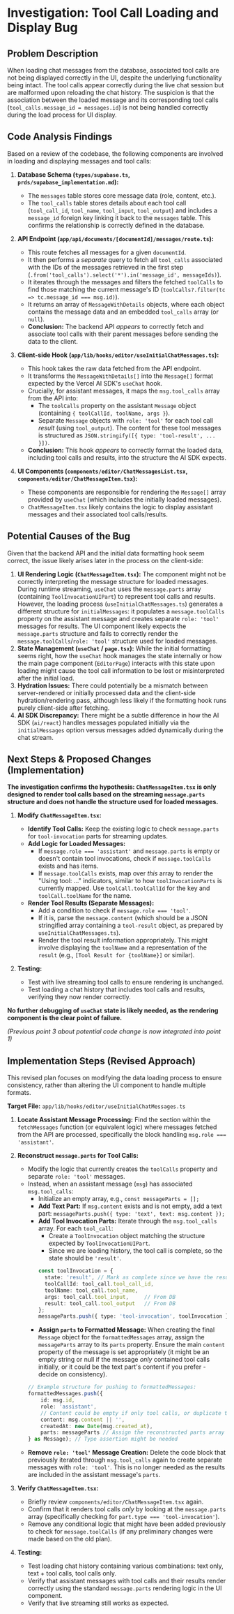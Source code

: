 # Investigation: Tool Call Loading and Display Bug


## Problem Description

When loading chat messages from the database, associated tool calls are not being displayed correctly in the UI, despite the underlying functionality being intact. The tool calls appear correctly during the live chat session but are malformed upon reloading the chat history. The suspicion is that the association between the loaded message and its corresponding tool calls (`tool_calls.message_id = messages.id`) is not being handled correctly during the load process for UI display.

## Code Analysis Findings

Based on a review of the codebase, the following components are involved in loading and displaying messages and tool calls:

1.  **Database Schema (`types/supabase.ts`, `prds/supabase_implementation.md`):**
    *   The `messages` table stores core message data (role, content, etc.).
    *   The `tool_calls` table stores details about each tool call (`tool_call_id`, `tool_name`, `tool_input`, `tool_output`) and includes a `message_id` foreign key linking it back to the `messages` table. This confirms the relationship is correctly defined in the database.

2.  **API Endpoint (`app/api/documents/[documentId]/messages/route.ts`):**
    *   This route fetches all messages for a given `documentId`.
    *   It then performs a *separate* query to fetch all `tool_calls` associated with the IDs of the messages retrieved in the first step (`.from('tool_calls').select('*').in('message_id', messageIds)`).
    *   It iterates through the messages and filters the fetched `toolCalls` to find those matching the current message's ID (`toolCalls?.filter(tc => tc.message_id === msg.id)`).
    *   It returns an array of `MessageWithDetails` objects, where each object contains the message data and an embedded `tool_calls` array (or `null`).
    *   **Conclusion:** The backend API *appears* to correctly fetch and associate tool calls with their parent messages before sending the data to the client.

3.  **Client-side Hook (`app/lib/hooks/editor/useInitialChatMessages.ts`):**
    *   This hook takes the raw data fetched from the API endpoint.
    *   It transforms the `MessageWithDetails[]` into the `Message[]` format expected by the Vercel AI SDK's `useChat` hook.
    *   Crucially, for assistant messages, it maps the `msg.tool_calls` array from the API into:
        *   The `toolCalls` property on the assistant `Message` object (containing `{ toolCallId, toolName, args }`).
        *   Separate `Message` objects with `role: 'tool'` for each tool call *result* (using `tool_output`). The content for these tool messages is structured as `JSON.stringify([{ type: 'tool-result', ... }])`.
    *   **Conclusion:** This hook *appears* to correctly format the loaded data, including tool calls and results, into the structure the AI SDK expects.

4.  **UI Components (`components/editor/ChatMessagesList.tsx`, `components/editor/ChatMessageItem.tsx`):**
    *   These components are responsible for rendering the `Message[]` array provided by `useChat` (which includes the initially loaded messages).
    *   `ChatMessageItem.tsx` likely contains the logic to display assistant messages and their associated tool calls/results.

## Potential Causes of the Bug

Given that the backend API and the initial data formatting hook seem correct, the issue likely arises later in the process on the client-side:

1.  **UI Rendering Logic (`ChatMessageItem.tsx`):** The component might not be correctly interpreting the message structure for loaded messages. During runtime streaming, `useChat` uses the `message.parts` array (containing `ToolInvocationUIPart`) to represent tool calls and results. However, the loading process (`useInitialChatMessages.ts`) generates a different structure for `initialMessages`: it populates a `message.toolCalls` property on the assistant message and creates separate `role: 'tool'` messages for results. The UI component likely expects the `message.parts` structure and fails to correctly render the `message.toolCalls`/`role: 'tool'` structure used for loaded messages.
2.  **State Management (`useChat` / `page.tsx`):** While the initial formatting seems right, how the `useChat` hook manages the state internally or how the main page component (`EditorPage`) interacts with this state upon loading might cause the tool call information to be lost or misinterpreted after the initial load.
3.  **Hydration Issues:** There could potentially be a mismatch between server-rendered or initially processed data and the client-side hydration/rendering pass, although less likely if the formatting hook runs purely client-side after fetching.
4.  **AI SDK Discrepancy:** There might be a subtle difference in how the AI SDK (`ai/react`) handles messages populated initially via the `initialMessages` option versus messages added dynamically during the chat stream.

## Next Steps & Proposed Changes (Implementation)

**The investigation confirms the hypothesis: `ChatMessageItem.tsx` is only designed to render tool calls based on the streaming `message.parts` structure and does not handle the structure used for loaded messages.**

1.  **Modify `ChatMessageItem.tsx`:**
    *   **Identify Tool Calls:** Keep the existing logic to check `message.parts` for `tool-invocation` parts for streaming updates.
    *   **Add Logic for Loaded Messages:**
        *   If `message.role === 'assistant'` and `message.parts` is empty or doesn't contain tool invocations, check if `message.toolCalls` exists and has items.
        *   If `message.toolCalls` exists, map over *this* array to render the "Using tool: ..." indicators, similar to how `toolInvocationParts` is currently mapped. Use `toolCall.toolCallId` for the key and `toolCall.toolName` for the name.
    *   **Render Tool Results (Separate Messages):**
        *   Add a condition to check if `message.role === 'tool'`.
        *   If it is, parse the `message.content` (which should be a JSON stringified array containing a `tool-result` object, as prepared by `useInitialChatMessages.ts`).
        *   Render the tool result information appropriately. This might involve displaying the `toolName` and a representation of the `result` (e.g., `[Tool Result for {toolName}]` or similar).

2.  **Testing:**
    *   Test with live streaming tool calls to ensure rendering is unchanged.
    *   Test loading a chat history that includes tool calls and results, verifying they now render correctly.

**No further debugging of `useChat` state is likely needed, as the rendering component is the clear point of failure.**

*(Previous point 3 about potential code change is now integrated into point 1)*

## Implementation Steps (Revised Approach)

This revised plan focuses on modifying the data loading process to ensure consistency, rather than altering the UI component to handle multiple formats.

**Target File:** `app/lib/hooks/editor/useInitialChatMessages.ts`

1.  **Locate Assistant Message Processing:** Find the section within the `fetchMessages` function (or equivalent logic) where messages fetched from the API are processed, specifically the block handling `msg.role === 'assistant'`.

2.  **Reconstruct `message.parts` for Tool Calls:**
    *   Modify the logic that currently creates the `toolCalls` property and separate `role: 'tool'` messages.
    *   Instead, when an assistant message (`msg`) has associated `msg.tool_calls`:
        *   Initialize an empty array, e.g., `const messageParts = [];`
        *   **Add Text Part:** If `msg.content` exists and is not empty, add a text part: `messageParts.push({ type: 'text', text: msg.content });`
        *   **Add Tool Invocation Parts:** Iterate through the `msg.tool_calls` array. For each `tool_call`:
            *   Create a `ToolInvocation` object matching the structure expected by `ToolInvocationUIPart`.
            *   Since we are loading history, the tool call is complete, so the state should be `'result'`. 
            ```typescript
            const toolInvocation = {
              state: 'result', // Mark as complete since we have the result
              toolCallId: tool_call.tool_call_id, 
              toolName: tool_call.tool_name,
              args: tool_call.tool_input,     // From DB
              result: tool_call.tool_output   // From DB
            };
            messageParts.push({ type: 'tool-invocation', toolInvocation });
            ```
        *   **Assign `parts` to Formatted Message:** When creating the final `Message` object for the `formattedMessages` array, assign the `messageParts` array to its `parts` property. Ensure the main `content` property of the message is set appropriately (it might be an empty string or null if the message *only* contained tool calls initially, or it could be the text part's content if you prefer - decide on consistency).
        ```typescript
        // Example structure for pushing to formattedMessages:
        formattedMessages.push({
            id: msg.id,
            role: 'assistant',
            // Content could be empty if only tool calls, or duplicate the text part's content
            content: msg.content || '', 
            createdAt: new Date(msg.created_at),
            parts: messageParts // Assign the reconstructed parts array
        } as Message); // Type assertion might be needed
        ```
    *   **Remove `role: 'tool'` Message Creation:** Delete the code block that previously iterated through `msg.tool_calls` again to create separate messages with `role: 'tool'`. This is no longer needed as the results are included in the assistant message's `parts`.

3.  **Verify `ChatMessageItem.tsx`:**
    *   Briefly review `components/editor/ChatMessageItem.tsx` again.
    *   Confirm that it renders tool calls *only* by looking at the `message.parts` array (specifically checking for `part.type === 'tool-invocation'`).
    *   Remove any conditional logic that might have been added previously to check for `message.toolCalls` (if any preliminary changes were made based on the old plan).

4.  **Testing:**
    *   Test loading chat history containing various combinations: text only, text + tool calls, tool calls only.
    *   Verify that assistant messages with tool calls and their results render correctly using the standard `message.parts` rendering logic in the UI component.
    *   Verify that live streaming still works as expected. 
